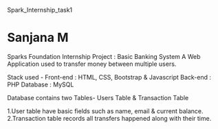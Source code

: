 Spark_Internship_task1
# Sanjana M


Sparks Foundation Internship Project : Basic Banking System
A Web Application used to transfer money between multiple users.

Stack used - Front-end : HTML, CSS, Bootstrap & Javascript Back-end : PHP Database : MySQL

Database contains two Tables- Users Table & Transaction Table

1.User table have basic fields such as name, email & current balance.
2.Transaction table records all transfers happened along with their time.
